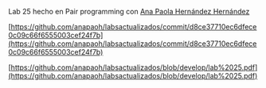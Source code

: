 Lab 25 hecho en Pair programming con [Ana Paola Hernández Hernández](mailto:a01276728@tec.mx)

[https://github.com/anapaoh/labsactualizados/commit/d8ce37710ec6dfece0c09c66f6555003cef24f7b](https://github.com/anapaoh/labsactualizados/commit/d8ce37710ec6dfece0c09c66f6555003cef24f7b)

[https://github.com/anapaoh/labsactualizados/blob/develop/lab%2025.pdf](https://github.com/anapaoh/labsactualizados/blob/develop/lab%2025.pdf)

